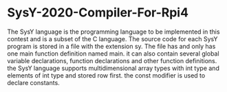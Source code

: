 # SysY-2020-Compiler-For-Rpi4
The SysY language is the programming language to be implemented in this contest and is a subset of the C language. The source code for each SysY program is stored in a file with the extension sy. The file has and only has one main function definition named main. it can also contain several global variable declarations, function declarations and other function definitions. the SysY language supports multidimensional array types with int type and elements of int type and stored row first. the const modifier is used to declare constants.
